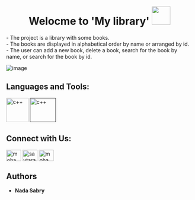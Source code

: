 <h1 align="center"> Welocme to 'My library'  
   <img src="https://tse3.mm.bing.net/th/id/OIP.zRiZw62SRFdy9n9ua7F2bgHaHa?pid=ImgDet&rs=1" width="50px height="50px" > 
 <!--  <img src="https://cdn3.iconfinder.com/data/icons/cosmo-color-culture/40/books_2-512.png" width="50px" height="50px"> --!>
                                                                                                                    </h1>
                                                                                                                     

<p>
- The project is a library with some books. <br>
- The books are displayed in alphabetical order by name or arranged by id. <br>
- The user can add a new book, delete a book, search for the book by name, or search for the book by id. 
</p>
  
  
![image](https://user-images.githubusercontent.com/95171238/154790012-7aa18267-782a-4aae-ac89-5fd3d32f68a2.png)


## Languages and Tools:

<p align="left">
 <a href="https://www.tutorialspoint.com/What-is-Cplusplus-programming-language" target="_blank" rel="noreferrer"> <img                                        src="https://tse4.mm.bing.net/th/id/OIF.pbpcc4hdchahgJSplmuohQ?pid=ImgDet&rs=1" alt="c++" width="60" height="65" float="left"/></a>
           <a href="" target="_blank" rel="noreferrer"> <img src="https://tse2.mm.bing.net/th/id/OIP.i_kQqKnys7F6MiBqlhF2bAHaHa?pid=ImgDet&rs=1" alt="c++" width="70"                        height="65"/></a>
</p>



## Connect with Us: 

<p align="left">
<a href="https://www.linkedin.com/mwlite/in/nada-sabry-62668b232" target="blank"><img align="center" src="https://raw.githubusercontent.com/rahuldkjain/github-profile-readme-generator/master/src/images/icons/Social/linked-in-alt.svg" alt="mohamed hany" height="30" width="40" /></a>
<a href="https://codeforces.com/profile/Solver_-_NaDooDa" target="blank"><img align="center" src="https://raw.githubusercontent.com/rahuldkjain/github-profile-readme-generator/master/src/images/icons/Social/codeforces.svg" alt="saytara" height="30" width="40" /></a>
<a href="https://www.facebook.com/nada.sabri.9849/" target="blank"><img align="center" src="https://raw.githubusercontent.com/rahuldkjain/github-profile-readme-generator/master/src/images/icons/Social/facebook.svg" alt="mohamed hany" height="30" width="40" /></a>
</p>



## Authors

* **Nada Sabry**

<!--See also the list of [contributors](https://github.com/your/project/contributors) who participated in this project. --!>

